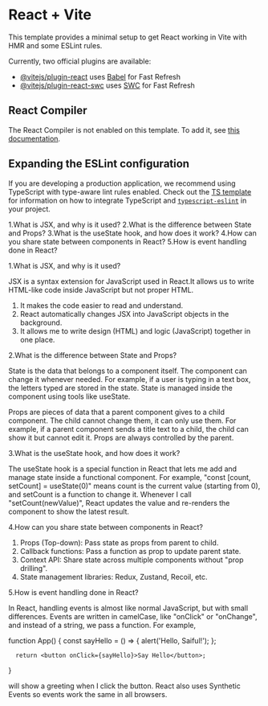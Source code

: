 # React + Vite

This template provides a minimal setup to get React working in Vite with HMR and some ESLint rules.

Currently, two official plugins are available:

- [@vitejs/plugin-react](https://github.com/vitejs/vite-plugin-react/blob/main/packages/plugin-react) uses [Babel](https://babeljs.io/) for Fast Refresh
- [@vitejs/plugin-react-swc](https://github.com/vitejs/vite-plugin-react/blob/main/packages/plugin-react-swc) uses [SWC](https://swc.rs/) for Fast Refresh

## React Compiler

The React Compiler is not enabled on this template. To add it, see [this documentation](https://react.dev/learn/react-compiler/installation).

## Expanding the ESLint configuration

If you are developing a production application, we recommend using TypeScript with type-aware lint rules enabled. Check out the [TS template](https://github.com/vitejs/vite/tree/main/packages/create-vite/template-react-ts) for information on how to integrate TypeScript and [`typescript-eslint`](https://typescript-eslint.io) in your project.



1.What is JSX, and why is it used?
2.What is the difference between State and Props?
3.What is the useState hook, and how does it work?
4.How can you share state between components in React?
5.How is event handling done in React?


1.What is JSX, and why is it used?

JSX is a syntax extension for JavaScript used in React.It allows us to write HTML-like code inside JavaScript but not proper HTML.

1.	It makes the code easier to read and understand.
2.	React automatically changes JSX into JavaScript objects in the background.
3.	It allows me to write design (HTML) and logic (JavaScript) together in one place.





2.What is the difference between State and Props?

State is the data that belongs to a component itself. The component can change it whenever needed. For example, if a user is typing in a text box, the letters typed are stored in the state. State is managed inside the component using tools like useState.


Props are pieces of data that a parent component gives to a child component. The child cannot change them, it can only use them. For example, if a parent component sends a title text to a child, the child can show it but cannot edit it. Props are always controlled by the parent.




3.What is the useState hook, and how does it work?


The useState hook is a special function in React that lets me add and manage state inside a functional component. For example, 
"const [count, setCount] = useState(0)" 
means count is the current value (starting from 0), and setCount is a function to change it. Whenever I call "setCount(newValue)", React updates the value and re-renders the component to show the latest result.




4.How can you share state between components in React?


1.	Props (Top-down): Pass state as props from parent to child.
2.	Callback functions: Pass a function as prop to update parent state.
3.	Context API: Share state across multiple components without "prop drilling".
4.	State management libraries: Redux, Zustand, Recoil, etc.




5.How is event handling done in React?

In React, handling events is almost like normal JavaScript, but with small differences. Events are written in camelCase, like "onClick" or "onChange", and instead of a string, we pass a function. For example, 

function App() { 
      const sayHello = () => { 
           alert('Hello, Saiful!'); 
      }; 

      return <button onClick={sayHello}>Say Hello</button>; 
} 

will show a greeting when I click the button. React also uses Synthetic Events so events work the same in all browsers.
